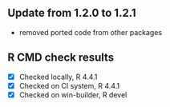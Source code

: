 ## Update from 1.2.0 to 1.2.1

* removed ported code from other packages

## R CMD check results

- [x] Checked locally, R 4.4.1
- [x] Checked on CI system, R 4.4.1
- [x] Checked on win-builder, R devel
